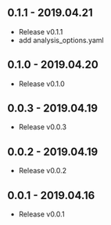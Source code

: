 ## 0.1.1 - 2019.04.21

* Release v0.1.1
* add analysis_options.yaml

## 0.1.0 - 2019.04.20

* Release v0.1.0

## 0.0.3 - 2019.04.19

* Release v0.0.3

## 0.0.2 - 2019.04.19

* Release v0.0.2

## 0.0.1 - 2019.04.16

* Release v0.0.1
